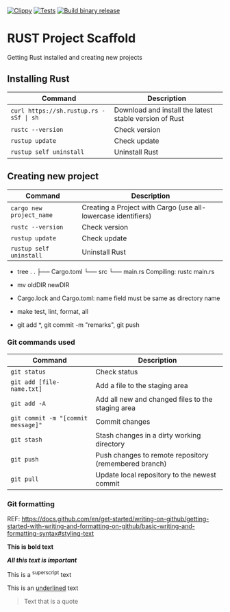 [![Clippy](https://github.com/opgan/rust-practice/actions/workflows/lint.yml/badge.svg)](https://github.com/opgan/rust-practice/actions/workflows/lint.yml)
[![Tests](https://github.com/opgan/rust-practice/actions/workflows/main.yml/badge.svg)](https://github.com/opgan/rust-practice/actions/workflows/main.yml)
[![Build binary release](https://github.com/opgan/rust-practice/actions/workflows/release.yml/badge.svg)](https://github.com/opgan/rust-practice/actions/workflows/release.yml)

# RUST Project Scaffold
Getting Rust installed and creating new projects

##  Installing Rust
| Command | Description |
| ------- | ----------- |
| ``` curl https://sh.rustup.rs -sSf \| sh ``` | Download and install the latest stable version of Rust |
| ``` rustc --version ```| Check version |
| ``` rustup update ``` | Check update |
| ``` rustup self uninstall ```  | Uninstall Rust |

## Creating new project
| Command | Description |
| ------- | ----------- |
| ``` cargo new project_name ``` | Creating a Project with Cargo (use all-lowercase identifiers) |
| ``` rustc --version ```| Check version |
| ``` rustup update ``` | Check update |
| ``` rustup self uninstall ```  | Uninstall Rust |


* tree .
.
├── Cargo.toml
└── src
    └── main.rs
Compiling:
rustc main.rs

* mv oldDIR newDIR
* Cargo.lock and Cargo.toml: name field must be same as directory name
* make test, lint, format, all
* git add *, git commit -m "remarks", git push


### Git commands used
| Command | Description |
| ------- | ----------- |
| `git status` | Check status |
| `git add [file-name.txt]` | Add a file to the staging area |
| `git add -A` | Add all new and changed files to the staging area |
| `git commit -m "[commit message]"` | Commit changes |
| `git stash` | Stash changes in a dirty working directory |
| `git push` | Push changes to remote repository (remembered branch) |
| `git pull` | Update local repository to the newest commit |


### Git formatting
REF: https://docs.github.com/en/get-started/writing-on-github/getting-started-with-writing-and-formatting-on-github/basic-writing-and-formatting-syntax#styling-text

**This is bold text**

***All this text is important***

This is a <sup>superscript</sup> text

This is an <ins>underlined</ins> text

> Text that is a quote

